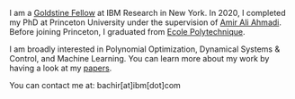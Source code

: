 <p>I am a <a href="https://www.research.ibm.com/goldstine/">Goldstine  Fellow</a> at IBM Research in New York.
In 2020, I completed my PhD  at Princeton University  under the supervision of  <a href="http://aaa.princeton.edu/">Amir Ali Ahmadi</a>. Before joining Princeton, I graduated from <a href="https://www.polytechnique.edu/">Ecole Polytechnique</a>.</p>

<p>I am broadly interested in Polynomial Optimization, Dynamical Systems & Control, and Machine Learning. You can learn more about my work by having a look at my <a href="publications/">papers</a>.</p>

<p>You can contact me at: bachir[at]ibm[dot]com</p>
